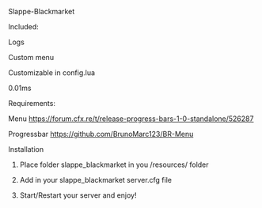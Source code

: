 Slappe-Blackmarket

Included:

Logs

Custom menu

Customizable in config.lua

0.01ms

Requirements:

Menu https://forum.cfx.re/t/release-progress-bars-1-0-standalone/526287

Progressbar https://github.com/BrunoMarc123/BR-Menu

Installation 

1. Place folder slappe_blackmarket in you /resources/ folder

2. Add in your slappe_blackmarket server.cfg file

3. Start/Restart your server and enjoy!

